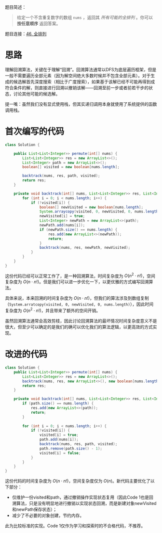 题目简述：

> 给定一个不含重复数字的数组 `nums` ，返回其 *所有可能的全排列* 。你可以 **按任意顺序** 返回答案。

题目连接：[46. 全排列](https://leetcode.cn/problems/permutations/)

# 思路

理解回溯算法，关键在于理解“回溯”。回溯算法通常以DFS为底层遍历框架，但是一般不需要遍历全部元素（因为解空间绝大多数时候并不包含全部元素）。对于生成的候选解首先深度搜索（相比于广度搜索），如果基于该解已经不可能再得到成符合条件的解，则直接进行回溯以撤销该解——回溯至前一步或者前若干步的状态，讨论其他可能的候选解。

提一嘴：虽然我们没有显式使用栈，但其实递归调用本身就使用了系统提供的函数调用栈。

# 首次编写的代码

```java
class Solution {

    public List<List<Integer>> permute(int[] nums) {
        List<List<Integer>> res = new ArrayList<>();
        List<Integer> path = new ArrayList<>();
        boolean[] visited = new boolean[nums.length];

        backtrack(nums, res, path, visited);
        return res;
    }

    private void backtrack(int[] nums, List<List<Integer>> res, List<Integer> path, boolean[] visited) {
        for (int i = 0; i < nums.length; i++) {
            if (!visited[i]) {
                boolean[] newVisited = new boolean[nums.length];
                System.arraycopy(visited, 0, newVisited, 0, nums.length);
                newVisited[i] = true;
                List<Integer> newPath = new ArrayList<>(path);
                newPath.add(nums[i]);
                if (newPath.size() == nums.length) {
                    res.add(new ArrayList<>(newPath));
                    return;
                }
                backtrack(nums, res, newPath, newVisited);
            }
        }
    }
}
```

这份代码已经可以正常工作了，是一种回溯算法，时间复杂度为 $O(n^2\cdot n!)$，空间复杂度为 $O(n\cdot n!)$。但是我们可以进一步优化一下，以更优雅的方式编写回溯算法。

具体来说，本来回溯的时间复杂度为 $O(n\cdot n!)$，但我们的算法涉及到数组复制（`System.arratcopy(visited, 0, newVisited, 0, nums.length)`），因此时间复杂度为 $O(n^2\cdot n!)$，并且带来了额外的空间开销。

虽然回溯算法通常会高效剪枝，因此讨论回溯算法的最坏情况时间复杂度意义不是很大，但至少可以确定的是我们的确可以优化我们的算法逻辑，以更高效的方式实现。

# 改进的代码

```java
class Solution {
    public List<List<Integer>> permute(int[] nums) {
        List<List<Integer>> res = new ArrayList<>();
        backtrack(nums, res, new ArrayList<>(), new boolean[nums.length]);
        return res;
    }

    private void backtrack(int[] nums, List<List<Integer>> res, List<Integer> path, boolean[] visited) {
        if (path.size() == nums.length) {
            res.add(new ArrayList<>(path));
            return;
        }
        
        for (int i = 0; i < nums.length; i++) {
            if (!visited[i]) {
                visited[i] = true;
                path.add(nums[i]);
                backtrack(nums, res, path, visited);
                path.remove(path.size() - 1);
                visited[i] = false;
            }
        }
    }
}
```

这份代码的时间复杂度为 $O(n\cdot n!)$，空间复杂度仅为 $O(n)$。新代码主要优化了以下部分：

- 仅维护一份visited和path，通过撤销操作实现状态复用（因此Code 1也是回溯算法，只是没有明显地进行撤销以实现状态回溯，而是新建对象newVisited和newPath保存状态）；
- 减少了不必要的对象创建，节约内存。

此为比较标准的实现。Code 1仅作为学习和探索时的不合格代码，不推荐。

